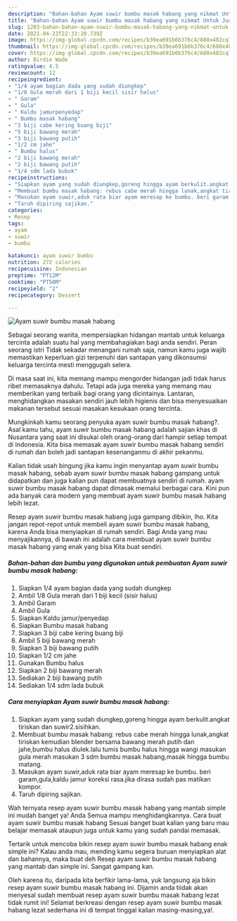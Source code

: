 ```yaml
---
description: "Bahan-bahan Ayam suwir bumbu masak habang yang nikmat Untuk Jualan"
title: "Bahan-bahan Ayam suwir bumbu masak habang yang nikmat Untuk Jualan"
slug: 1203-bahan-bahan-ayam-suwir-bumbu-masak-habang-yang-nikmat-untuk-jualan
date: 2021-04-22T22:33:20.739Z
image: https://img-global.cpcdn.com/recipes/b39ea691b6b376c4/680x482cq70/ayam-suwir-bumbu-masak-habang-foto-resep-utama.jpg
thumbnail: https://img-global.cpcdn.com/recipes/b39ea691b6b376c4/680x482cq70/ayam-suwir-bumbu-masak-habang-foto-resep-utama.jpg
cover: https://img-global.cpcdn.com/recipes/b39ea691b6b376c4/680x482cq70/ayam-suwir-bumbu-masak-habang-foto-resep-utama.jpg
author: Birdie Wade
ratingvalue: 4.5
reviewcount: 12
recipeingredient:
- "1/4 ayam bagian dada yang sudah diungkep"
- "1/8 Gula merah dari 1 biji kecil sisir halus"
- " Garam"
- " Gula"
- " Kaldu jamurpenyedap"
- " Bumbu masak habang"
- "3 biji cabe kering buang biji"
- "5 biji bawang merah"
- "3 biji bawang putih"
- "1/2 cm jahe"
- " Bumbu halus"
- "2 biji bawang merah"
- "2 biji bawang putih"
- "1/4 sdm lada bubuk"
recipeinstructions:
- "Siapkan ayam yang sudah diungkep,goreng hingga ayam berkulit.angkat tiriskan dan suwir2.sisihkan."
- "Membuat bumbu masak habang: rebus cabe merah hingga lunak,angkat tiriskan kemudian blender bersama bawang merah putih dan jahe,bumbu halus diulek.lalu tumis bumbu halus hingga wangi masukan gula merah masukan 3 sdm bumbu masak habang,masak hingga bumbu matang."
- "Masukan ayam suwir,aduk rata biar ayam meresap ke bumbu. beri garam,gula,kaldu jamur koreksi rasa.jika dirasa sudah pas matikan kompor."
- "Taruh dipiring sajikan."
categories:
- Resep
tags:
- ayam
- suwir
- bumbu

katakunci: ayam suwir bumbu 
nutrition: 272 calories
recipecuisine: Indonesian
preptime: "PT12M"
cooktime: "PT50M"
recipeyield: "2"
recipecategory: Dessert

---
```



![Ayam suwir bumbu masak habang](https://img-global.cpcdn.com/recipes/b39ea691b6b376c4/680x482cq70/ayam-suwir-bumbu-masak-habang-foto-resep-utama.jpg)

Sebagai seorang wanita, mempersiapkan hidangan mantab untuk keluarga tercinta adalah suatu hal yang membahagiakan bagi anda sendiri. Peran seorang istri Tidak sekadar menangani rumah saja, namun kamu juga wajib memastikan keperluan gizi terpenuhi dan santapan yang dikonsumsi keluarga tercinta mesti menggugah selera.

Di masa  saat ini, kita memang mampu mengorder hidangan jadi tidak harus ribet memasaknya dahulu. Tetapi ada juga mereka yang memang mau memberikan yang terbaik bagi orang yang dicintainya. Lantaran, menghidangkan masakan sendiri jauh lebih higienis dan bisa menyesuaikan makanan tersebut sesuai masakan kesukaan orang tercinta. 



Mungkinkah kamu seorang penyuka ayam suwir bumbu masak habang?. Asal kamu tahu, ayam suwir bumbu masak habang adalah sajian khas di Nusantara yang saat ini disukai oleh orang-orang dari hampir setiap tempat di Indonesia. Kita bisa memasak ayam suwir bumbu masak habang sendiri di rumah dan boleh jadi santapan kesenanganmu di akhir pekanmu.

Kalian tidak usah bingung jika kamu ingin menyantap ayam suwir bumbu masak habang, sebab ayam suwir bumbu masak habang gampang untuk didapatkan dan juga kalian pun dapat membuatnya sendiri di rumah. ayam suwir bumbu masak habang dapat dimasak memalui berbagai cara. Kini pun ada banyak cara modern yang membuat ayam suwir bumbu masak habang lebih lezat.

Resep ayam suwir bumbu masak habang juga gampang dibikin, lho. Kita jangan repot-repot untuk membeli ayam suwir bumbu masak habang, karena Anda bisa menyiapkan di rumah sendiri. Bagi Anda yang mau menyajikannya, di bawah ini adalah cara membuat ayam suwir bumbu masak habang yang enak yang bisa Kita buat sendiri.

<!--inarticleads1-->

##### Bahan-bahan dan bumbu yang digunakan untuk pembuatan Ayam suwir bumbu masak habang:

1. Siapkan 1/4 ayam bagian dada yang sudah diungkep
1. Ambil 1/8 Gula merah dari 1 biji kecil (sisir halus)
1. Ambil  Garam
1. Ambil  Gula
1. Siapkan  Kaldu jamur/penyedap
1. Siapkan  Bumbu masak habang
1. Siapkan 3 biji cabe kering buang biji
1. Ambil 5 biji bawang merah
1. Siapkan 3 biji bawang putih
1. Siapkan 1/2 cm jahe
1. Gunakan  Bumbu halus
1. Siapkan 2 biji bawang merah
1. Sediakan 2 biji bawang putih
1. Sediakan 1/4 sdm lada bubuk




<!--inarticleads2-->

##### Cara menyiapkan Ayam suwir bumbu masak habang:

1. Siapkan ayam yang sudah diungkep,goreng hingga ayam berkulit.angkat tiriskan dan suwir2.sisihkan.
1. Membuat bumbu masak habang: rebus cabe merah hingga lunak,angkat tiriskan kemudian blender bersama bawang merah putih dan jahe,bumbu halus diulek.lalu tumis bumbu halus hingga wangi masukan gula merah masukan 3 sdm bumbu masak habang,masak hingga bumbu matang.
1. Masukan ayam suwir,aduk rata biar ayam meresap ke bumbu. beri garam,gula,kaldu jamur koreksi rasa.jika dirasa sudah pas matikan kompor.
1. Taruh dipiring sajikan.




Wah ternyata resep ayam suwir bumbu masak habang yang mantab simple ini mudah banget ya! Anda Semua mampu menghidangkannya. Cara buat ayam suwir bumbu masak habang Sesuai banget buat kalian yang baru mau belajar memasak ataupun juga untuk kamu yang sudah pandai memasak.

Tertarik untuk mencoba bikin resep ayam suwir bumbu masak habang enak simple ini? Kalau anda mau, mending kamu segera buruan menyiapkan alat dan bahannya, maka buat deh Resep ayam suwir bumbu masak habang yang mantab dan simple ini. Sangat gampang kan. 

Oleh karena itu, daripada kita berfikir lama-lama, yuk langsung aja bikin resep ayam suwir bumbu masak habang ini. Dijamin anda tiidak akan menyesal sudah membuat resep ayam suwir bumbu masak habang lezat tidak rumit ini! Selamat berkreasi dengan resep ayam suwir bumbu masak habang lezat sederhana ini di tempat tinggal kalian masing-masing,ya!.

